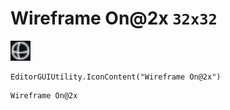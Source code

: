 # Wireframe On@2x `32x32`
<img src="/img/Wireframe%20On.png" width=32 height=32>

``` CSharp
EditorGUIUtility.IconContent("Wireframe On@2x")
```
```
Wireframe On@2x
```
